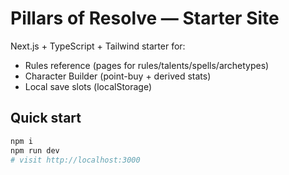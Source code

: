 # Pillars of Resolve — Starter Site

Next.js + TypeScript + Tailwind starter for:
- Rules reference (pages for rules/talents/spells/archetypes)
- Character Builder (point-buy + derived stats)
- Local save slots (localStorage)

## Quick start

```bash
npm i
npm run dev
# visit http://localhost:3000
